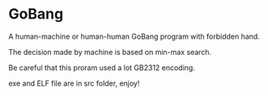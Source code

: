 # GoBang
A human-machine or human-human GoBang program with forbidden hand.

The decision made by machine is based on min-max search.

Be careful that this proram used a lot GB2312 encoding.

exe and ELF file are in src folder, enjoy!
